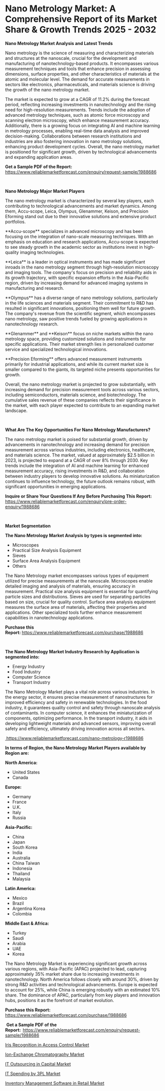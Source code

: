 <p><h1>Nano Metrology Market: A Comprehensive Report of its Market Share & Growth Trends 2025 - 2032</h1></p><p><strong>Nano Metrology Market Analysis and Latest Trends</strong></p>
<p><p>Nano metrology is the science of measuring and characterizing materials and structures at the nanoscale, crucial for the development and manufacturing of nanotechnology-based products. It encompasses various measurement techniques and tools that enhance precision in assessing dimensions, surface properties, and other characteristics of materials at the atomic and molecular level. The demand for accurate measurements in sectors like electronics, pharmaceuticals, and materials science is driving the growth of the nano metrology market.</p><p>The market is expected to grow at a CAGR of 11.2% during the forecast period, reflecting increasing investments in nanotechnology and the rising need for high-resolution measurements. Trends include the adoption of advanced metrology techniques, such as atomic force microscopy and scanning electron microscopy, which enhance measurement accuracy. Additionally, there is a growing focus on integrating AI and machine learning in metrology processes, enabling real-time data analysis and improved decision-making. Collaborations between research institutions and industries are also fostering innovation in nano metrology solutions, enhancing product development cycles. Overall, the nano metrology market is positioned for significant growth, driven by technological advancements and expanding application areas.</p></p>
<p><strong>Get a Sample PDF of the Report:&nbsp;</strong> <a href="https://www.reliablemarketforecast.com/enquiry/request-sample/1988686?utm_campaign=1144&utm_medium=2&utm_source=Github&utm_content=ia&utm_term=28032025&utm_id=nano-metrology">https://www.reliablemarketforecast.com/enquiry/request-sample/1988686</a></p>
<p>&nbsp;</p>
<p><strong>Nano Metrology Major Market Players</strong></p>
<p><p>The nano metrology market is characterized by several key players, each contributing to technological advancements and market dynamics. Among them, Accu-scope, Leica, Olympus, Glenammer, Keison, and Precision Eforming stand out due to their innovative solutions and extensive product portfolios.</p><p>**Accu-scope** specializes in advanced microscopy and has been focusing on the integration of nano-scale measuring techniques. With an emphasis on education and research applications, Accu-scope is expected to see steady growth in the academic sector as institutions invest in high-quality imaging technologies.</p><p>**Leica** is a leader in optical instruments and has made significant inroads in the nano metrology segment through high-resolution microscopy and imaging tools. The company's focus on precision and reliability aids in its growth trajectory, with specific expansion efforts in the Asia-Pacific region, driven by increasing demand for advanced imaging systems in manufacturing and research.</p><p>**Olympus** has a diverse range of nano metrology solutions, particularly in the life sciences and materials segment. Their commitment to R&D has resulted in significant innovations, positioning them well for future growth. The company's revenue from the scientific segment, which encompasses nano metrology, saw positive trends fueled by growing applications in nanotechnology research.</p><p>**Glenammer** and **Keison** focus on niche markets within the nano metrology space, providing customized solutions and instruments for specific applications. Their market strength lies in personalized customer service and specialized technological innovations.</p><p>**Precision Eforming** offers advanced measurement instruments primarily for industrial applications, and while its current market size is smaller compared to the giants, its targeted niche presents opportunities for growth.</p><p>Overall, the nano metrology market is projected to grow substantially, with increasing demand for precision measurement tools across various sectors, including semiconductors, materials science, and biotechnology. The cumulative sales revenue of these companies reflects their significance in the market, with each player expected to contribute to an expanding market landscape.</p></p>
<p>&nbsp;</p>
<p><strong>What Are The Key Opportunities For Nano Metrology Manufacturers?</strong></p>
<p><p>The nano metrology market is poised for substantial growth, driven by advancements in nanotechnology and increasing demand for precision measurement across various industries, including electronics, healthcare, and materials science. The market, valued at approximately $2.5 billion in 2023, is projected to expand at a CAGR of over 8% through 2030. Key trends include the integration of AI and machine learning for enhanced measurement accuracy, rising investments in R&D, and collaboration between industry players to develop innovative solutions. As miniaturization continues to influence technology, the future outlook remains robust, with significant opportunities in emerging applications.</p></p>
<p><strong>Inquire or Share Your Questions If Any Before Purchasing This Report:</strong> <a href="https://www.reliablemarketforecast.com/enquiry/pre-order-enquiry/1988686?utm_campaign=1144&utm_medium=2&utm_source=Github&utm_content=ia&utm_term=28032025&utm_id=nano-metrology">https://www.reliablemarketforecast.com/enquiry/pre-order-enquiry/1988686</a></p>
<p>&nbsp;</p>
<p><strong>Market Segmentation</strong></p>
<p><strong>The Nano Metrology Market Analysis by types is segmented into:</strong></p>
<p><ul><li>Microscopes</li><li>Practical Size Analysis Equipment</li><li>Sieves</li><li>Surface Area Analysis Equipment</li><li>Others</li></ul></p>
<p><p>The Nano Metrology market encompasses various types of equipment utilized for precise measurements at the nanoscale. Microscopes enable detailed imaging and analysis of materials, ensuring accuracy in measurement. Practical size analysis equipment is essential for quantifying particle sizes and distributions. Sieves are used for separating particles based on size, crucial for quality control. Surface area analysis equipment measures the surface area of materials, affecting their properties and applications. Other specialized tools further enhance measurement capabilities in nanotechnology applications.</p></p>
<p><strong>Purchase this Report:&nbsp;</strong><a href="https://www.reliablemarketforecast.com/purchase/1988686?utm_campaign=1144&utm_medium=2&utm_source=Github&utm_content=ia&utm_term=28032025&utm_id=nano-metrology">https://www.reliablemarketforecast.com/purchase/1988686</a></p>
<p>&nbsp;</p>
<p><strong>The Nano Metrology Market Industry Research by Application is segmented into:</strong></p>
<p><ul><li>Energy Industry</li><li>Food Industry</li><li>Computer Science</li><li>Transport Industry</li></ul></p>
<p><p>The Nano Metrology Market plays a vital role across various industries. In the energy sector, it ensures precise measurement of nanostructures for improved efficiency and safety in renewable technologies. In the food industry, it guarantees quality control and safety through nanoscale analysis of contaminants. In computer science, it enhances the miniaturization of components, optimizing performance. In the transport industry, it aids in developing lightweight materials and advanced sensors, improving overall safety and efficiency, ultimately driving innovation across all sectors.</p></p>
<p><a href="https://www.reliablemarketforecast.com/nano-metrology-r1988686?utm_campaign=1144&utm_medium=2&utm_source=Github&utm_content=ia&utm_term=28032025&utm_id=nano-metrology">&nbsp;https://www.reliablemarketforecast.com/nano-metrology-r1988686</a></p>
<p><strong>In terms of Region, the Nano Metrology Market Players available by Region are:</strong></p>
<p>
    <p> <strong> North America: </strong>
        <ul>
            <li>United States</li>
            <li>Canada</li>
        </ul>
        </p> 
    <p> <strong> Europe: </strong>
        <ul>
            <li>Germany</li>
            <li>France</li>
            <li>U.K.</li>
            <li>Italy</li>
            <li>Russia</li>
        </ul>
        </p> 
    <p> <strong> Asia-Pacific: </strong>
        <ul>
            <li>China</li>
            <li>Japan</li>
            <li>South Korea</li>
            <li>India</li>
            <li>Australia</li>
            <li>China Taiwan</li>
            <li>Indonesia</li>
            <li>Thailand</li>
            <li>Malaysia</li>
        </ul>
        </p> 
    <p> <strong> Latin America: </strong>
        <ul>
            <li>Mexico</li>
            <li>Brazil</li>
            <li>Argentina Korea</li>
            <li>Colombia</li>
        </ul>
        </p> 
    <p> <strong> Middle East & Africa: </strong>
        <ul>
            <li>Turkey</li>
            <li>Saudi</li>
            <li>Arabia</li>
            <li>UAE</li>
            <li>Korea</li>
        </ul>
    </p>
    </p>
<p><p>The Nano Metrology Market is experiencing significant growth across various regions, with Asia-Pacific (APAC) projected to lead, capturing approximately 35% market share due to increasing investments in nanotechnology. North America follows closely with around 30%, driven by strong R&D activities and technological advancements. Europe is expected to account for 25%, while China is emerging robustly with an estimated 10% share. The dominance of APAC, particularly from key players and innovation hubs, positions it as the forefront of market evolution.</p></p>
<p><strong>Purchase this Report: </strong><a href="https://www.reliablemarketforecast.com/purchase/1988686?utm_campaign=1144&utm_medium=2&utm_source=Github&utm_content=ia&utm_term=28032025&utm_id=nano-metrology">https://www.reliablemarketforecast.com/purchase/1988686</a></p>
<p>&nbsp;<strong>Get a Sample PDF of the Report:&nbsp;&nbsp;</strong><a href="https://www.reliablemarketforecast.com/enquiry/request-sample/1988686?utm_campaign=1144&utm_medium=2&utm_source=Github&utm_content=ia&utm_term=28032025&utm_id=nano-metrology">https://www.reliablemarketforecast.com/enquiry/request-sample/1988686</a></p>
<p><strong></strong></p>
<p><p><a href="https://github.com/welfmimon/Market-Research-Report-List-1/blob/main/iris-recognition-in-access-control-market.md?utm_campaign=1144&utm_medium=2&utm_source=Github&utm_content=ia&utm_term=28032025&utm_id=nano-metrology">Iris Recognition in Access Control Market</a></p><p><a href="https://github.com/ioniafidian4/Market-Research-Report-List-1/blob/main/ion-exchange-chromatography-market.md?utm_campaign=1144&utm_medium=2&utm_source=Github&utm_content=ia&utm_term=28032025&utm_id=nano-metrology">Ion-Exchange Chromatography Market</a></p><p><a href="https://github.com/khifzaba/Market-Research-Report-List-1/blob/main/it-outsourcing-in-capital-market.md?utm_campaign=1144&utm_medium=2&utm_source=Github&utm_content=ia&utm_term=28032025&utm_id=nano-metrology">IT Outsourcing in Capital Market</a></p><p><a href="https://github.com/dumanelina6v/Market-Research-Report-List-1/blob/main/it-spending-by-3pl-market.md?utm_campaign=1144&utm_medium=2&utm_source=Github&utm_content=ia&utm_term=28032025&utm_id=nano-metrology">IT Spending by 3PL Market</a></p><p><a href="https://github.com/nkomdaumis16/Market-Research-Report-List-1/blob/main/inventory-management-software-in-retail-market.md?utm_campaign=1144&utm_medium=2&utm_source=Github&utm_content=ia&utm_term=28032025&utm_id=nano-metrology">Inventory Management Software in Retail Market</a></p></p>